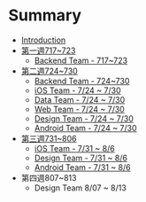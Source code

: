 # Summary

* [Introduction](README.md)
* [第一週717~723](week_717_723.md)
   * [Backend Team - 717~723](backend_team_717_723.md)
* [第二週724~730](week_724_730.md)
   * [Backend Team - 724~730](backend_team_724_730.md)
   * [iOS Team - 7/24 ~ 7/30](iOS_team_724_730.md)
   * [Data Team - 7/24 ~ 7/30](data_team_724_730.md)
   * [Web Team - 7/24 ~ 7/30](web_team_724_730.md)
   * [Design Team - 7/24 ~ 7/30](design_team_-_724_~_730.md)
   * [Android Team - 7/24 ~ 7/30](android_team_-_724_~_730.md)
* [第三週731~806](di_san_zhou_731_~_806.md)
   * [iOS Team - 7/31 ~ 8/6](ios_team_-_731_~_86.md)
   * [Design Team - 7/31 ~ 8/6](design_team_-_731_~_86.md)
   * [Android Team - 7/31 ~ 8/6](androidd_team_-_731_~_86.md)
* 第四週807~813
   * Design Team 8/07 ~ 8/13

